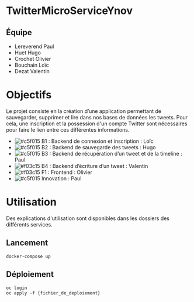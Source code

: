 # TwitterMicroServiceYnov

## Équipe

- Lereverend Paul
- Huet Hugo
- Crochet Olivier
- Bouchain Loïc
- Dezat Valentin


# Objectifs

Le projet consiste en la création d’une application permettant de sauvegarder, supprimer et lire dans nos bases de données les tweets. Pour cela, une inscription et la possession d'un compte Twitter sont nécessaires pour faire le lien entre ces différentes informations.

- ![#c5f015](https://placehold.it/15/c5f015/000000?text=+) B1 : Backend de connexion et inscription : Loïc
- ![#c5f015](https://placehold.it/15/c5f015/000000?text=+) B2 : Backend de sauvegarde des tweets : Hugo 
- ![#c5f015](https://placehold.it/15/c5f015/000000?text=+) B3 : Backend de récupération d’un tweet et de la timeline : Paul
- ![#f03c15](https://placehold.it/15/f03c15/000000?text=+) B4 : Backend d’écriture d’un tweet : Valentin
- ![#f03c15](https://placehold.it/15/f03c15/000000?text=+) F1 : Frontend : Olivier
- ![#c5f015](https://placehold.it/15/c5f015/000000?text=+) Innovation : Paul

# Utilisation

Des explications d'utilisation sont disponibles dans les dossiers des différents services. 

## Lancement

```
docker-compose up
```

## Déploiement 

```
oc login
oc apply -f {fichier_de_deploiement}
```
